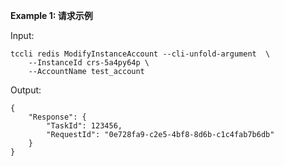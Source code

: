 **Example 1: 请求示例**



Input: 

```
tccli redis ModifyInstanceAccount --cli-unfold-argument  \
    --InstanceId crs-5a4py64p \
    --AccountName test_account
```

Output: 
```
{
    "Response": {
        "TaskId": 123456,
        "RequestId": "0e728fa9-c2e5-4bf8-8d6b-c1c4fab7b6db"
    }
}
```

